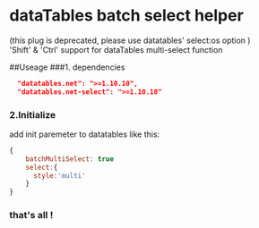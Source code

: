 # dataTables batch select helper
  (this plug is deprecated, please use datatables' select:os option )  
'Shift' &amp; 'Ctrl' support  for dataTables multi-select function

##Useage
###1. dependencies
```json
  "datatables.net": ">=1.10.10",
  "datatables.net-select": ">=1.10.10"
```
### 2.Initialize

add init paremeter to datatables like this:

```javascript
{
    batchMultiSelect: true
    select:{
      style:'multi'
    }
}
```



### that's all !

